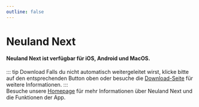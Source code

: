 ```yaml
---
outline: false
---
```


<script setup>
import { onMounted } from 'vue';
import  StoreLinksDe  from '../components/StoreLinksDe.vue';

function redirectBasedOnOS() {
  var userAgent = navigator.userAgent || navigator.vendor || window.opera;

  if (/iPad|iPhone|iPod/.test(userAgent) && !window.MSStream) {
    window.location.href = "https://apps.apple.com/app/neuland-next/id1617096811";
  } else if (/Macintosh|MacIntel|MacPPC|Mac68K/.test(userAgent)) {
    window.location.href = "https://apps.apple.com/app/neuland-next/id1617096811";
  } else if (/android/i.test(userAgent)) {
    window.location.href = "https://play.google.com/store/apps/details?id=app.neuland";
  } else {
    document.getElementById("links").style.display = "block";
  }
}

onMounted(() => {
  redirectBasedOnOS();
});
</script>

<style module>
.links {
  display: flex;
  justify-content: center;
  gap: 7.5px;
  margin-top: 50px;
  margin-bottom: 60px;
}

.links img {
  height: 50px;
  width: auto; 
}

</style>

# Neuland Next

#### Neuland Next ist verfügbar für iOS, Android und MacOS.

<StoreLinksDe />

::: tip Download
Falls du nicht automatisch weitergeleitet wirst, klicke bitte auf den entsprechenden Button oben oder besuche die [Download-Seite](/app/download) für weitere Informationen.
:::
\
Besuche unsere [Homepage](/) für mehr Informationen über Neuland Next und die Funktionen der App.
